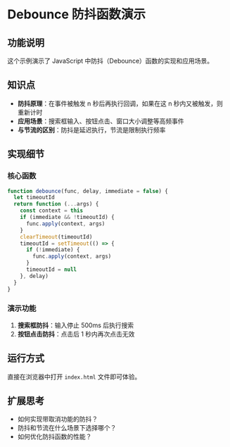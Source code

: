 # Debounce 防抖函数演示

## 功能说明

这个示例演示了 JavaScript 中防抖（Debounce）函数的实现和应用场景。

## 知识点

- **防抖原理**：在事件被触发 n 秒后再执行回调，如果在这 n 秒内又被触发，则重新计时
- **应用场景**：搜索框输入、按钮点击、窗口大小调整等高频事件
- **与节流的区别**：防抖是延迟执行，节流是限制执行频率

## 实现细节

### 核心函数

```javascript
function debounce(func, delay, immediate = false) {
  let timeoutId
  return function (...args) {
    const context = this
    if (immediate && !timeoutId) {
      func.apply(context, args)
    }
    clearTimeout(timeoutId)
    timeoutId = setTimeout(() => {
      if (!immediate) {
        func.apply(context, args)
      }
      timeoutId = null
    }, delay)
  }
}
```

### 演示功能

1. **搜索框防抖**：输入停止 500ms 后执行搜索
2. **按钮点击防抖**：点击后 1 秒内再次点击无效

## 运行方式

直接在浏览器中打开 `index.html` 文件即可体验。

## 扩展思考

- 如何实现带取消功能的防抖？
- 防抖和节流在什么场景下选择哪个？
- 如何优化防抖函数的性能？

